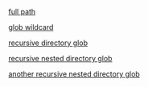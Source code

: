 <!--
 - SPDX-FileCopyrightText: 2022 Serokell <https://serokell.io>
 -
 - SPDX-License-Identifier: MPL-2.0
 -->

[full path](/one/a.md)

[glob wildcard](/two/b.md)

[recursive directory glob](/three/c.md)

[recursive nested directory glob](/three/four/d.md)

[another recursive nested directory glob](/three/five/e.md)
